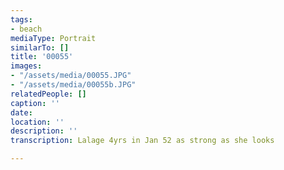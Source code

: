 ```yaml
---
tags:
- beach
mediaType: Portrait
similarTo: []
title: '00055'
images:
- "/assets/media/00055.JPG"
- "/assets/media/00055b.JPG"
relatedPeople: []
caption: ''
date: 
location: ''
description: ''
transcription: Lalage 4yrs in Jan 52 as strong as she looks

---
```

